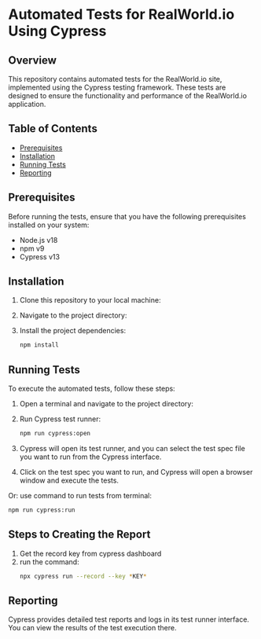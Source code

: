 # Automated Tests for RealWorld.io Using Cypress

## Overview

This repository contains automated tests for the RealWorld.io site, implemented using the Cypress testing framework. These tests are designed to ensure the functionality and performance of the RealWorld.io application.

## Table of Contents

- [Prerequisites](#prerequisites)
- [Installation](#installation)
- [Running Tests](#running-tests)
- [Reporting](#reporting)

## Prerequisites

Before running the tests, ensure that you have the following prerequisites installed on your system:

- Node.js v18
- npm v9
- Cypress v13

## Installation

1. Clone this repository to your local machine:
2. Navigate to the project directory:
3. Install the project dependencies:

   ```bash
   npm install
   ```

## Running Tests

To execute the automated tests, follow these steps:

1. Open a terminal and navigate to the project directory:
2. Run Cypress test runner:

   ```bash
   npm run cypress:open
   ```

3. Cypress will open its test runner, and you can select the test spec file you want to run from the Cypress interface.

4. Click on the test spec you want to run, and Cypress will open a browser window and execute the tests.

Or: use command to run tests from terminal:

   ```bash
   npm run cypress:run
   ```

## Steps to Creating the Report
1. Get the record key from cypress dashboard
2. run the command:
   ```bash
   npx cypress run --record --key *KEY*
   ```

## Reporting

Cypress provides detailed test reports and logs in its test runner interface. You can view the results of the test execution there.